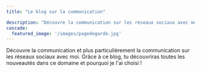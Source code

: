 ```yaml
---
title: "Le blog sur la communication"

description: "Découvre la communication sur les réseaux sociaux avec moi !"
cascade:
  featured_image: '/images/pagedegarde.jpg'
---
```

Découvre la communication et plus particulièrement la communication sur les réseaux sociaux avec moi. Grâce à ce blog, tu découvriras toutes les nouveautés dans ce domaine et pourquoi je l'ai choisi !
